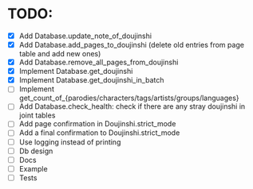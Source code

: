 # TODO:  
- [x] Add Database.update_note_of_doujinshi 
- [x] Add Database.add_pages_to_doujinshi (delete old entries from page table and add new ones)  
- [x] Add Database.remove_all_pages_from_doujinshi
- [x] Implement Database.get_doujinshi  
- [x] Implement Database.get_doujinshi_in_batch  
- [ ] Implement get_count_of_{parodies/characters/tags/artists/groups/languages}  
- [ ] Add Database.check_health: check if there are any stray doujinshi in joint tables  
- [ ] Add page confirmation in Doujinshi.strict_mode  
- [ ] Add a final confirmation to Doujinshi.strict_mode  
- [ ] Use logging instead of printing  
- [ ] Db design  
- [ ] Docs  
- [ ] Example  
- [ ] Tests  